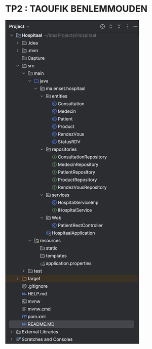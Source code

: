 <h1> TP2 : TAOUFIK BENLEMMOUDEN</h1>
<img src="Capture/Screenshot%202024-03-31%20at%2003.34.12.png">
